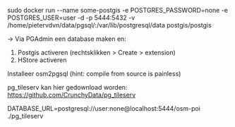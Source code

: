 sudo docker run --name some-postgis -e POSTGRES_PASSWORD=none -e POSTGRES_USER=user -d -p 5444:5432 -v /home/pietervdvn/data/pgsql/:/var/lib/postgresql/data postgis/postgis

-> Via PGAdmin een database maken en:
1) Postgis activeren (rechtsklikken > Create > extension)
2) HStore activeren

Installeer osm2pgsql (hint: compile from source is painless)

pg_tileserv kan hier gedownload worden: https://github.com/CrunchyData/pg_tileserv

DATABASE_URL=postgresql://user:none@localhost:5444/osm-poi ./pg_tileserv 
